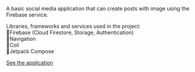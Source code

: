 A basic social media application that can create posts with image using the Firebase service.

Libraries, frameworks and services used in the project:  <br> 
💠Firebase (Cloud Firestore, Storage, Authentication) <br> 
💠Navigation  <br>
💠Coil  <br> 
💠Jetpack Compose  <br>

[See the application](https://youtu.be/iK-514K801E?si=U-HUrsMubot4vT2h)
